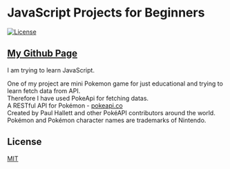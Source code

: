 # JavaScript Projects for Beginners

[![License](https://img.shields.io/github/license/PokeAPI/pokeapi.svg)](https://github.com/PokeAPI/pokeapi/blob/master/LICENSE.md)

## [My Github Page](https://halitaydin.github.io/github.io/)
I am trying to learn JavaScript.<br/>

One of my project are mini Pokemon game for just educational and trying to learn fetch data from API.<br/>
Therefore I have used PokeApi for fetching datas.<br/>
A RESTful API for Pokémon - [pokeapi.co](https://pokeapi.co)<br/>
Created by Paul Hallett and other PokéAPI contributors around the world. Pokémon and Pokémon character names are trademarks of Nintendo.


## License

[MIT](https://github.com/j4ckblack/github.io/blob/master/LICENSE)
